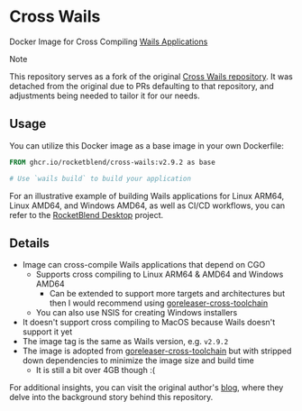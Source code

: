 # Cross Wails

Docker Image for Cross Compiling [Wails Applications](https://wails.io/)

> [!NOTE]  
> This repository serves as a fork of the original [Cross Wails repository](https://github.com/abjrcode/cross-wails). It was detached from the original due to PRs defaulting to that repository, and adjustments being needed to tailor it for our needs.

## Usage

You can utilize this Docker image as a base image in your own Dockerfile:

```dockerfile
FROM ghcr.io/rocketblend/cross-wails:v2.9.2 as base

# Use `wails build` to build your application
```

For an illustrative example of building Wails applications for Linux ARM64, Linux AMD64, and Windows AMD64, as well as CI/CD workflows, you can refer to the [RocketBlend Desktop](https://github.com/rocketblend/rocketblend-desktop) project.

## Details

- Image can cross-compile Wails applications that depend on CGO
  - Supports cross compiling to Linux ARM64 & AMD64 and Windows AMD64
    - Can be extended to support more targets and architectures but then I would
      recommend using [goreleaser-cross-toolchain](https://github.com/goreleaser/goreleaser-cross-toolchains/tree/main)
  - You can also use NSIS for creating Windows installers
- It doesn't support cross compiling to MacOS because Wails doesn't support it yet
- The image tag is the same as Wails version, e.g. `v2.9.2`
- The image is adopted from [goreleaser-cross-toolchain](https://github.com/goreleaser/goreleaser-cross-toolchains/tree/main) but with stripped down dependencies
  to minimize the image size and build time
  - It is still a bit over 4GB though :(

For additional insights, you can visit the original author's [blog](https://madin.dev/cross-wails), where they delve into the background story behind this repository.